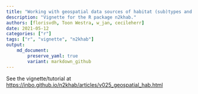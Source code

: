 ```yaml
---
title: "Working with geospatial data sources of habitat (sub)types and RIBs"
description: "Vignette for the R package n2khab."
authors: [florisvdh, Toon Westra, w_jan, cecileherr]
date: 2021-05-12
categories: ["r"]
tags: ["r", "vignette", "n2khab"]
output: 
    md_document:
        preserve_yaml: true
        variant: markdown_github
---
```


See the vignette/tutorial at <https://inbo.github.io/n2khab/articles/v025_geospatial_hab.html>
